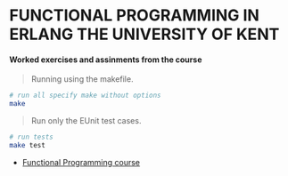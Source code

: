 # FUNCTIONAL PROGRAMMING IN ERLANG THE UNIVERSITY OF KENT

#### Worked exercises and assinments from the course

> Running using the makefile.
```bash
# run all specify make without options
make
```

> Run only the EUnit test cases.
```bash
# run tests
make test
```

* [Functional Programming course](https://www.futurelearn.com/courses/functional-programming-erlang)
